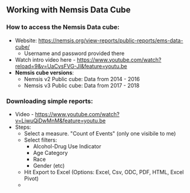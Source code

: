 ## Working with Nemsis Data Cube

### How to access the Nemsis Data cube:
- Website: https://nemsis.org/view-reports/public-reports/ems-data-cube/
  - Username and password provided there
- Watch intro video here - https://www.youtube.com/watch?reload=9&v=UaCvsFVG-JI&feature=youtu.be
- **Nemsis cube versions**:
  - Nemsis v2 Public cube: Data from 2014 - 2016
  - Nemsis v3 Public cube: Data from 2017 - 2018
  
### Downloading simple reports:
- Video - https://www.youtube.com/watch?v=LjwuQiDwMnM&feature=youtu.be
- Steps:
  - Select a measure. "Count of Events" (only one visibile to me)
  - Select filters:
    - Alcohol-Drug Use Indicator
    - Age Category
    - Race
    - Gender (etc)
  - Hit Export to Excel (Options: Excel, Csv, ODC, PDF, HTML, Excel Pivot)
  - 
